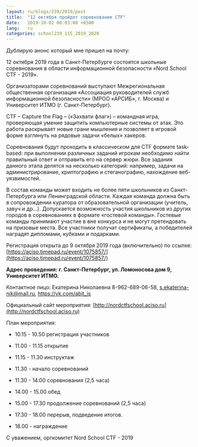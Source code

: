 ```yaml
---
layout: ru/blogs/239/2019/post
title:  "12 октября пройдет соревнование CTF"
date:   2019-10-02 00:03:00 +0300
lang:   ru
categories: school239_115_2019_2020
---
```


Дублирую анонс который мне пришел на почту:

12 октября 2019 года в Санкт-Петербурге состоятся школьные соревнования в области информационной безопасности «Nord School CTF - 2019».

Организаторами соревнований выступают Межрегиональная общественная организация «Ассоциация руководителей служб информационной безопасности» (МРОО «АРСИБ», г. Москва) и Университет ИТМО (г. Санкт-Петербург).

CTF – Capture the Flag – («Захвати флаг») – командная игра, проверяющая умение защитить компьютерные системы от атак. Это работа раскрывает новые грани мышления и позволяет в игровой форме взглянуть на рядовые задачи «белых» хакеров.

Соревнования будут проходить в классическом для CTF формате task-based: при выполнении различных заданий игрокам необходимо найти правильный ответ и отправить его на сервер жюри. Все задания данного этапа делятся на несколько категорий: например, задачи на администрирование, криптографию и стеганографию, нахождение веб-уязвимостей.

В состав команды может входить не более пяти школьников из  Санкт-Петербурга или Ленинградской области. Каждая команда должна быть в сопровождении куратора от образовательной организации (учитель, завуч и др…). Допускается возможность участия школьников из других городов в соревнованиях в формате «гостевой команды». Гостевые команды принимают участие в вне конкурса и не могут претендовать на призовые места. Все участники получат сертификаты, а победителей наградят дипломами, кубками и подарками.

Регистрация открыта до 9 октября 2019 года (включительно) по ссылке: [https://aciso.timepad.ru/event/1075857/](https://aciso.timepad.ru/event/1075857/)


**Адрес проведения: г. Санкт-Петербург, ул. Ломоносова дом 9, Университет ИТМО.**

Контактное лицо: Екатерина Николаевна 8-962-689-06-58, s.ekaterina-nik@mail.ru, https://vk.com/abit_is

Официальный сайт мероприятия:  [http://nordctfschool.aciso.ru](http://nordctfschool.aciso.ru)

План мероприятия:

- 10.15 - 10.50   регистрация участников

- 11.00 - 11.15   открытие

- 11.15 - 11.30   инструктаж

- 11.30 - начало соревнований

- 11.30 - 14.00   соревнования (2,5 часа)

- 14.00 - 15.00   обед

- 15.00 - 17.30   продолжение соревнований (2,5 часа)

- 17.30 - 18.00   перерыв, подведение итогов.

- 18.00 - награждение

С уважением, оргкомитет Nord School CTF - 2019
